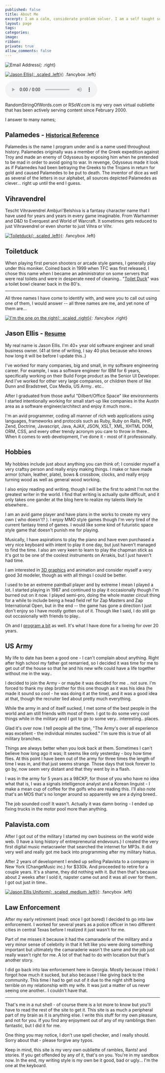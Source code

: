 ```yaml
---
published: false
title: About Me
excerpt: I am a calm, considerate problem solver. I am a self taught software engineer and have worked with computers all my life. I am familiar with and have used most major operating systems and have an almost intuitive understanding of all major software packages, as well as having professional experience with most of them.
layout: page
tags:
categories:
image:
ribbon:
private: true
allow_comments: false
---
```


![Email Address](/images/2008/06/email.gif){: .right}


[![Jason Ellis](/images/photos/me/jason-ellis-square.png){: .scaled .left}](/images/photos/me/jason-ellis-square.png "Jason Ellis"){: .fancybox .left}

<audio controls class='pull-right'>
  <source src="/images/1972/about.ogg" type="audio/ogg" />
</audio>

RandomStringOfWords.com or RSoW.com is my very own virtual oubliette that has been actively serving content since February 2000.

I answer to many names;

## Palamedes - <small>[Historical Reference](/palamedes-historical-reference/ "Palamedes Historical Reference")</small>

Palamedes is the name I program under and is a name used throughout history.  Palamedes originally was a member of the Greek expedition against Troy and made an enemy of Odysseus by exposing him when he pretended to be mad in order to avoid going to war.  In revenge, Odysseus made it look as if Palamedes had been betraying the Greeks to the Trojans in return for gold and caused Palamedes to be put to death.  The inventor of dice as well as several of the letters in our alphabet, all sources depicted Palamedes as clever... right up until the end I guess.

## Vihravendrel

Tescht Vihravendrel Ambjuri'Belshiva is a fantasy character name that I have used for years and years in every game imaginable. From Warhammer and D&amp;D to Everquest and World of Warcraft.  It sometimes gets reduced to just Vihravendrel or even shorter to just Vihra or Vihr.

[![Toiletduck](/images/2009/07/toiletduck-200x200.jpg){: .scaled .left}](/images/2009/07/toiletduck-200x200.jpg "Toiletduck"){: .fancybox .left}

## Toiletduck

When playing first person shooters or arcade style games, I generally play under this moniker. Coined back in 1999 when TFC was first released, I chose this name when I became an administrator on some servers that were real toilets and were in desperate need of cleaning..  "[Toilet Duck](http://en.wikipedia.org/wiki/Toilet_Duck)" was a toilet bowl cleaner back in the 80's.

---

All three names I have come to identify with, and were you to call out using one of them, I would answer -- all three names are me, and yet none of them are...

[![I'm the one on the right](/images/cruise/Cruise%20089.jpg){: .scaled .right}](/images/cruise/Cruise%20089.jpg "I'm the one on the right."){: .fancybox .right}


## Jason Ellis - <small>[Resume](/jason-ellis-resume/)</small>

My real name is Jason Ellis. I'm 40+ year old software engineer and small business owner.  (41 at time of writing, I say 40 plus because who knows how long it will be before I update this..)

I've worked for many companies, big and small, in my software engineering career.  For example, I was a software engineer for IBM for 6 years, specifically working on their Build Forge product as the Senior UI Developer.  And I've worked for other very large companies, or children there of like Dunn and Bradstreet, Cox Media, US Army.. etc..

After I graduated from those awful "Dilbert/Office Space" like environments I started intentionally working for small start-up like companies in the Austin area as a software engineer/architect and enjoy it much more..

I'm an avid programmer, coding all manner of rich web applications using languages, frameworks and protocols such as Ruby, Ruby on Rails, PHP, Zend, Doctrine, Javascript, Java, AJAX, JSON, XSLT, XML, XHTML DOM, ORM, CSS, and every other trendy acronym you care to throw in there.. When it comes to web development, I've done it - most of it professionally.

## Hobbies

My hobbies include just about anything you can think of; I consider myself a very craftsy person and really enjoy making things. I make or have made armor (chain, leather, plate), bows & crossbow, clocks, and really enjoy turning wood as well as general wood working.

I also enjoy reading and writing, though I will be the first to admit I'm not the greatest writer in the world.  I find that writing is actually quite difficult, and it only takes one gander at the blog here to realize my talents likely lie elsewhere..

I am an avid game player and have plans in the works to create my very own ( who doesn't? ).  I enjoy MMO style games though I'm very tired of the current fantasy trend of games.  I would like some kind of futuristic space style game that doesn't punish me for playing.

Musically, I have aspirations to play the piano and have even purchased a very nice keyboard with intent to play it one day, but just haven't managed to find the time.  I also am very keen to learn to play the chapman stick as it's got to be one of the coolest instruments on Arrakis, but I just haven't had time.

I am interested in [3D graphics](/tag/3d_graphics/) and animation and consider myself a very good 3d modeler, though as with all things I could be better.

I used to be an extreme paintball player and by extreme I mean I played a lot. I started playing in 1987 and continued to play it occasionally though I'm burned out on it now. I played semi-pro, doing the whole master circuit thing for a while to include being a head field ref for Zap Masters and Zap International Open, but in the end -- the game has gone a direction I just don't enjoy so I have mostly gotten out of it.  Though like I said, I do still go out occasionally with friends to play..

Oh and I [program a bit](/programming-and-me/) as well.  It's what I have done for a liveing for over 20 years.

## US Army

My life to date has been a good one - I can't complain about anything. Right after high school my father got remarried, so I decided it was time for me to get out of the house so that he and his new wife could have a life together without me in the way..

I decided to join the Army - or maybe it was decided for me .. not sure. I'm forced to thank my step brother for this one though as it was his idea (he made it sound so cool - he was doing it at the time), and it was a good idea at that, though the recruiter lied about pretty much everything.

While the army in and of itself sucked, I met some of the best people in the world and am still friends with most of them. I got to do some very cool things while in the military and I got to go to some very.. interesting.. places.

Glad it's over now. I tell people all the time, "The Army's over all experience was excellent - the individual minutes sucked."  I'm sure this is true of all military branches.

Things are always better when you look back at them. Sometimes I can't believe how long ago it was; It seems like only yesterday - boy how time flies. At this point I have been out of the army for three times the length of time I was in, and that just seems strange. Those days that took forever to go by, now seem very distant and that they went by in a flash.

I was in the army for 5 years as a 98CKP, for those of you who have no idea what that is, I was a signals intelligence analyst and a Korean linguist - I make a mean cup of coffee for the golfs who are reading this. I'll also note that's an MOS that's no longer around so apparently we are a dying breed..

The job sounded cool! It wasn't. Actually it was damn boring - I ended up fixing trucks in the motor pool more than anything.

## Palavista.com

After I got out of the military I started my own business on the world wide web. (I have a long history of entrepreneurial endevours.) I created the very first digital music metacrawler that searched the internet for MP3s. It did very well and really got me back into programming after my military hiatus.

After 2 years of development I ended up selling Palavista to a company in New York (ChangeMusic inc.) for $330k. And proceeded to retire for a couple years. It's a shame, they did nothing with it.  But then that's because about 2 weeks after I sold it, napster came out and it was all over for them.. I got out just in time..

[![Jason Ellis Uniform](/images/photos/me/me-in-uniform2.jpg){: .scaled .medium .left}](/images/photos/me/me-in-uniform2.jpg "Jason Ellis Uniform"){: .fancybox .left}

## Law Enforcement

After my early retirement (read: once I got bored) I decided to go into law enforcement. I worked for several years as a police officer in two different cities in central Texas before I realized it just wasn't for me.

Part of me misses it because it had the camaraderie of the military and a very minor sense of celebrity in that it felt like you were doing something important but ultimately the camaraderie wasn't the same and the job just really wasn't right for me.  A lot of that had to do with location but that's another story.

I did go back into law enforcement here in Georgia. Mostly because I think I forgot how much it sucked, but also because I like giving back to the community.  This time I had to get out of it due to the night shift being terrible on my relationship with my wife.  It was just a matter of us never seeing one another.. I couldn't have that. 

---

That's me in a nut shell - of course there is a lot more to know but you'll have to read the rest of the site to get it. This site is as much a peripheral part of my brain as it is anything else. I write this stuff for my own pleasure, and not for you. If you find any enjoyment out of any of my ramblings then fantastic, but I did it for me.

One thing you may notice, I don't use spell checker, and I really should. Sorry about that - please forgive any typos.

Keep in mind, this site is my very own oubliette of rambles, Rants! and stories. If you get offended by any of it, that's on you. You're in my sandbox now. In the end, my writing style is my own be it good, bad or ugly... I'm the one at the keyboard.
